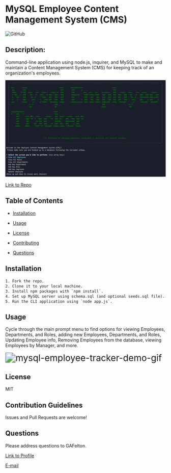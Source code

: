 # MySQL Employee Content Management System (CMS)

  ![GitHub](https://img.shields.io/github/license/GAFelton/mysql-employee-tracker-10)

  ## Description:

  Command-line application using node.js, inquirer, and MySQL to make and maintain a Content Management System (CMS) for keeping track of an organization's employees.

  ![image-20200906231400072](./Assets/logo-screenshot.png)

[Link to Repo](https://github.com/GAFelton/mysql-employee-tracker-10)

  ## Table of Contents

 * [Installation](#Installation)

 * [Usage](#Usage)

 * [License](#License)

 * [Contributing](#Contributing)

 * [Questions](#Questions)

   

  

  ## Installation

    1. Fork the repo. 
    2. Clone it to your local machine. 
    3. Install npm packages with `npm install`. 
    4. Set up MySQL server using schema.sql (and optional seeds.sql file). 
    5. Run the CLI application using `node app.js`.

  

  ## Usage

 Cycle through the main prompt menu to find options for viewing Employees, Departments, and Roles, adding new Employees, Departments, and Roles, Updating Employee info, Removing Employees from the database, viewing Employees by Manager, and more.

<img src="./Assets/mysql-employee-tracker-demo.gif" alt="mysql-employee-tracker-demo-gif" style="zoom: 200%;" />



  ## License

  MIT

  

  ## Contribution Guidelines

  Issues and Pull Requests are welcome!

  

  ## Questions

  Please address questions to GAFelton.

  [Link to Profile](https://github.com/GAFelton)

  [E-mail](64555318+GAFelton@users.noreply.github.com)

  
